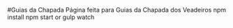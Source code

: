 #Guias da Chapada
Página feita para Guias da Chapada dos Veadeiros
	npm install
	npm start or gulp watch
